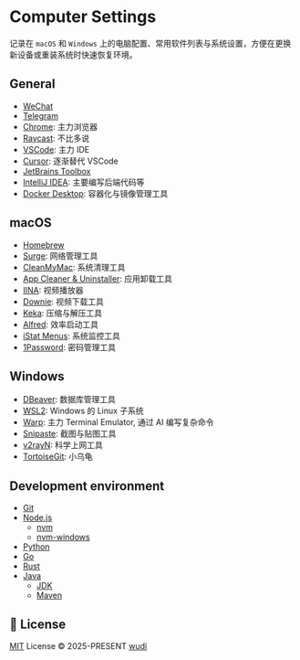 # Computer Settings

记录在 `macOS` 和 `Windows` 上的电脑配置、常用软件列表与系统设置，方便在更换新设备或重装系统时快速恢复环境。

## General

- [WeChat](https://weixin.qq.com/)
- [Telegram](https://telegram.org/)
- [Chrome](https://www.google.com/chrome/): 主力浏览器
- [Raycast](https://www.raycast.com/): 不比多说
- [VSCode](https://code.visualstudio.com/): 主力 IDE
- [Cursor](https://cursor.com/): 逐渐替代 VSCode
- [JetBrains Toolbox](https://www.jetbrains.com/toolbox-app/)
- [IntelliJ IDEA](https://www.jetbrains.com/idea/): 主要编写后端代码等
- [Docker Desktop](https://www.docker.com/): 容器化与镜像管理工具

## macOS

- [Homebrew](https://brew.sh/)
- [Surge](https://nssurge.com/): 网络管理工具
- [CleanMyMac](https://cleanmymac.com/): 系统清理工具
- [App Cleaner & Uninstaller](https://app-cleaner.com/): 应用卸载工具
- [IINA](https://iina.io/): 视频播放器
- [Downie](https://software.charliemonroe.net/downie/): 视频下载工具
- [Keka](https://www.keka.io/): 压缩与解压工具
- [Alfred](https://www.alfredapp.com/): 效率启动工具
- [iStat Menus](https://bjango.com/mac/istatmenus/): 系统监控工具
- [1Password](https://1password.com/): 密码管理工具

## Windows

- [DBeaver](https://dbeaver.io/): 数据库管理工具
- [WSL2](https://docs.microsoft.com/en-us/windows/wsl/install): Windows 的 Linux 子系统
- [Warp](https://www.warp.dev/): 主力 Terminal Emulator, 通过 AI 编写复杂命令
- [Snipaste](https://snipaste.com/): 截图与贴图工具
- [v2rayN](https://github.com/2dust/v2rayN): 科学上网工具
- [TortoiseGit](https://tortoisegit.org/): 小乌龟

## Development environment

- [Git](https://git-scm.com/)
- [Node.js](https://nodejs.org/)
  - [nvm](https://github.com/nvm-sh/nvm)
  - [nvm-windows](https://github.com/coreybutler/nvm-windows)
- [Python](https://www.python.org/)
- [Go](https://go.dev/)
- [Rust](https://www.rust-lang.org/)
- [Java](https://www.java.com/)
  - [JDK](https://adoptium.net/)
  - [Maven](https://maven.apache.org/)

## 📜 License

[MIT](./LICENSE) License &copy; 2025-PRESENT [wudi](https://github.com/WuChenDi)
